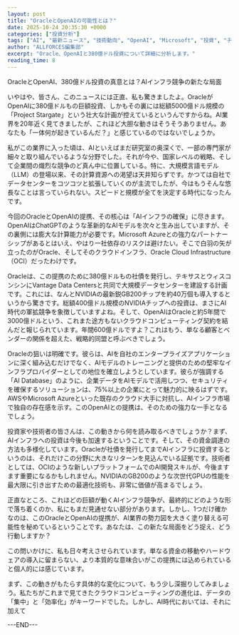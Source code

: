 ```yaml
---
layout: post
title: "OracleとOpenAIの可能性とは？"
date: 2025-10-24 20:35:30 +0000
categories: ["投資分析"]
tags: ["AI", "最新ニュース", "技術動向", "OpenAI", "Microsoft", "投資", "チップ"]
author: "ALLFORCES編集部"
excerpt: "Oracle、OpenAIと380億ドル投資について詳細に分析します。"
reading_time: 8
---
```


OracleとOpenAI、380億ドル投資の真意とは？AIインフラ競争の新たな局面

いやはや、皆さん、このニュースには正直、私も驚きましたよ。OracleがOpenAIに380億ドルもの巨額投資、しかもその裏には総額5000億ドル規模の「Project Stargate」という壮大な計画が控えているというんですからね。AI業界を20年近く見てきましたが、これほど大胆な動きはそうそうありません。あなたも「一体何が起きているんだ？」と感じているのではないでしょうか。

私がこの業界に入った頃は、AIといえばまだ研究室の奥深くで、一部の専門家が細々と取り組んでいるような分野でした。それが今や、国家レベルの戦略、そして企業間の熾烈な競争のど真ん中に位置している。特に、大規模言語モデル（LLM）の登場以来、その計算資源への渇望は天井知らずです。かつては自社でデータセンターをコツコツと拡張していくのが主流でしたが、今はもうそんな悠長なことは言っていられない。スピードと規模が全てを決定する時代になったんです。

今回のOracleとOpenAIの提携、その核心は「AIインフラの確保」に尽きます。OpenAIはChatGPTのような革新的なAIモデルを次々と生み出していますが、その裏側には膨大な計算能力が必要です。Microsoft Azureとの強力なパートナーシップがあるとはいえ、やはり一社依存のリスクは避けたい。そこで白羽の矢が立ったのがOracle、そしてそのクラウドインフラ、Oracle Cloud Infrastructure（OCI）だったわけです。

Oracleは、この提携のために380億ドルもの社債を発行し、テキサスとウィスコンシンにVantage Data Centersと共同で大規模データセンターを建設する計画です。これには、なんとNVIDIAの最新鋭GB200チップを約40万個も導入するというから驚きです。総額400億ドル規模のNVIDIAチップへの投資は、まさにAI時代の軍拡競争を象徴していますよね。そして、OpenAIはOracleと約5年間で3000億ドルという、これまた途方もないクラウドコンピューティング契約を結んだと報じられています。年間600億ドルですよ？これはもう、単なる顧客とベンダーの関係を超えた、戦略的同盟と呼ぶべきでしょう。

Oracleの狙いは明確です。彼らは、AIを自社のエンタープライズアプリケーションに深く組み込むだけでなく、AIモデルのトレーニングと提供のための堅牢なインフラプロバイダーとしての地位を確立しようとしています。彼らが強調する「AI Database」のように、企業データをAIモデルで活用しつつ、セキュリティを確保するソリューションは、75%以上の企業にとって魅力的に映るはずです。AWSやMicrosoft Azureといった既存のクラウド大手に対抗し、AIインフラ市場で独自の存在感を示す。このOpenAIとの提携は、そのための強力な一手となるでしょう。

投資家や技術者の皆さんは、この動きから何を読み取るべきでしょうか？まず、AIインフラへの投資は今後も加速するということです。そして、その資金調達の方法も多様化しています。Oracleが社債を発行してまでAIインフラに投資するというのは、それだけこの分野に大きなリターンを見込んでいる証拠です。技術者としては、OCIのような新しいプラットフォームでのAI開発スキルが、今後ますます重要になるかもしれません。NVIDIAのGB200のような次世代GPUの性能を最大限に引き出すための最適化技術も、非常に価値が高まるでしょう。

正直なところ、これほどの巨額が動くAIインフラ競争が、最終的にどのような形で落ち着くのか、私にもまだ見通せない部分があります。しかし、1つだけ確かなのは、このOracleとOpenAIの提携が、AI業界の勢力図を大きく塗り替える可能性を秘めているということです。あなたは、この新たな局面をどう捉え、どう行動しますか？

この問いかけに、私も日々考えさせられています。単なる資金の移動やハードウェアの導入に留まらない、より本質的な意味合いがこの提携には込められていると個人的には感じています。

まず、この動きがもたらす具体的な変化について、もう少し深掘りしてみましょう。私たちがこれまで見てきたクラウドコンピューティングの進化は、データの「集中」と「効率化」がキーワードでした。しかし、AI時代においては、それに加えて

---END---